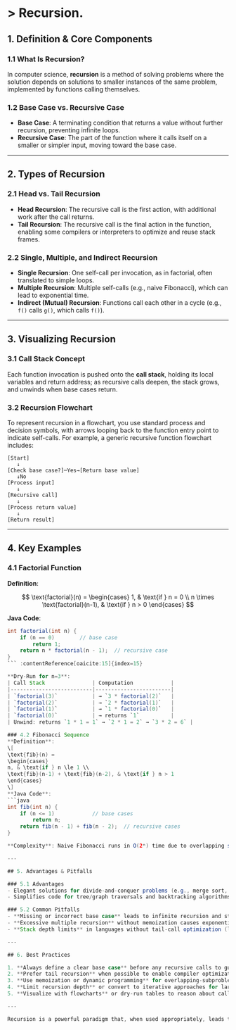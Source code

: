 # > Recursion.

## 1. Definition & Core Components

### 1.1 What Is Recursion?

In computer science, **recursion** is a method of solving problems where the solution depends on solutions to smaller instances of the same problem, implemented by functions calling themselves.

### 1.2 Base Case vs. Recursive Case

* **Base Case**: A terminating condition that returns a value without further recursion, preventing infinite loops.
* **Recursive Case**: The part of the function where it calls itself on a smaller or simpler input, moving toward the base case.

---

## 2. Types of Recursion

### 2.1 Head vs. Tail Recursion

* **Head Recursion**: The recursive call is the first action, with additional work after the call returns.
* **Tail Recursion**: The recursive call is the final action in the function, enabling some compilers or interpreters to optimize and reuse stack frames.

### 2.2 Single, Multiple, and Indirect Recursion

* **Single Recursion**: One self-call per invocation, as in factorial, often translated to simple loops.
* **Multiple Recursion**: Multiple self-calls (e.g., naive Fibonacci), which can lead to exponential time.
* **Indirect (Mutual) Recursion**: Functions call each other in a cycle (e.g., `f()` calls `g()`, which calls `f()`).

---

## 3. Visualizing Recursion

### 3.1 Call Stack Concept

Each function invocation is pushed onto the **call stack**, holding its local variables and return address; as recursive calls deepen, the stack grows, and unwinds when base cases return.

### 3.2 Recursion Flowchart

To represent recursion in a flowchart, you use standard process and decision symbols, with arrows looping back to the function entry point to indicate self-calls. For example, a generic recursive function flowchart includes:

```
[Start]  
   ↓  
[Check base case?]─Yes→[Return base value]  
   ↓No  
[Process input]  
   ↓  
[Recursive call]  
   ↓  
[Process return value]  
   ↓  
[Return result]  
```

---

## 4. Key Examples

### 4.1 Factorial Function

**Definition**:

$$
\text{factorial}(n) = 
\begin{cases}
1, & \text{if } n = 0 \\
n \times \text{factorial}(n-1), & \text{if } n > 0
\end{cases}
$$

**Java Code**:

````java
int factorial(int n) {
    if (n == 0)        // base case
        return 1;
    return n * factorial(n - 1);  // recursive case
}
``` :contentReference[oaicite:15]{index=15}

**Dry-Run for n=3**:  
| Call Stack               | Computation            |
|--------------------------|------------------------|
| `factorial(3)`           | → `3 * factorial(2)`   |
| `factorial(2)`           | → `2 * factorial(1)`   |
| `factorial(1)`           | → `1 * factorial(0)`   |
| `factorial(0)`           | → returns `1`          |
| Unwind: returns `1 * 1 = 1` → `2 * 1 = 2` → `3 * 2 = 6` |  

### 4.2 Fibonacci Sequence  
**Definition**:  
\[
\text{fib}(n) = 
\begin{cases}
n, & \text{if } n \le 1 \\
\text{fib}(n-1) + \text{fib}(n-2), & \text{if } n > 1
\end{cases}
\]  
**Java Code**:  
```java
int fib(int n) {
    if (n <= 1)            // base cases
        return n;
    return fib(n - 1) + fib(n - 2);  // recursive cases
}

**Complexity**: Naive Fibonacci runs in O(2ⁿ) time due to overlapping subproblems (multiple recursion) and can be optimized via memoization to O(n).

---

## 5. Advantages & Pitfalls

### 5.1 Advantages  
- Elegant solutions for divide-and-conquer problems (e.g., merge sort, quicksort).  
- Simplifies code for tree/graph traversals and backtracking algorithms.

### 5.2 Common Pitfalls  
- **Missing or incorrect base case** leads to infinite recursion and stack overflow.  
- **Excessive multiple recursion** without memoization causes exponential time and redundant calls.  
- **Stack depth limits** in languages without tail-call optimization (like Java) can lead to runtime errors for deep recursion.

---

## 6. Best Practices

1. **Always define a clear base case** before any recursive calls to guarantee termination.  
2. **Prefer tail recursion** when possible to enable compiler optimizations.  
3. **Use memoization or dynamic programming** for overlapping-subproblem patterns (e.g., Fibonacci) to reduce time complexity.  
4. **Limit recursion depth** or convert to iterative approaches for large input sizes in languages without TCO.  
5. **Visualize with flowcharts** or dry-run tables to reason about call-stack behavior and correctness.

---

Recursion is a powerful paradigm that, when used appropriately, leads to clear, concise solutions—provided you carefully manage termination conditions and computational costs.

